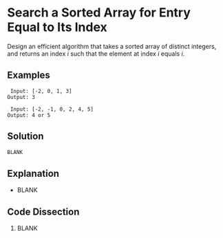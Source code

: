 # Search a Sorted Array for Entry Equal to Its Index
Design an efficient algorithm that takes a sorted array of distinct integers, and returns an index _i_ such that the element at index _i_ equals _i_.

## Examples
```
 Input: [-2, 0, 1, 3]
Output: 3

 Input: [-2, -1, 0, 2, 4, 5]
Output: 4 or 5
```

## Solution
```python
BLANK
```

## Explanation
* BLANK

## Code Dissection
1. BLANK